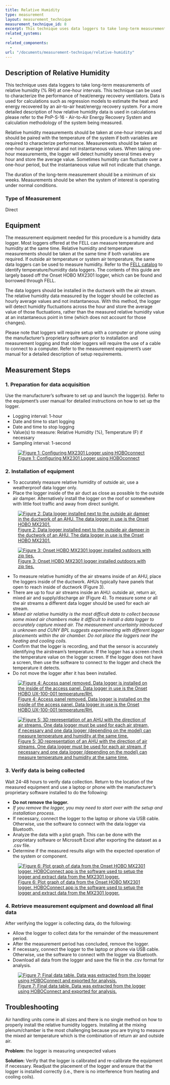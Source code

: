 ```yaml
---
title: Relative Humidity
type: measurement
layout: measurement_technique
measurement_technique_id: 8
excerpt: This technique uses data loggers to take long-term measurements of relative humidity (% RH) at one-hour intervals.
related_systems:
  - 
related_components:
  - 
url: "/documents/measurement-technique/relative-humidity"
---
```


## Description of Relative Humidity

This technique uses data loggers to take long-term measurements of relative humidity (% RH) at one-hour intervals. This technique can be used to characterize the performance of heat/energy recovery ventilators. Data is used for calculations such as regression models to estimate the heat and energy recovered by an air-to-air heat/energy recovery system. For a more detailed description of how relative humidity data is used in calculations please refer to the PnP-S-16 - Air-to-Air Energy Recovery System and calculation methodology of the system being measured.

Relative humidity measurements should be taken at one-hour intervals and should be paired with the temperature of the system if both variables are required to characterize performance. Measurements should be taken at one-hour average interval and not instantaneous values. When taking one-hour measurements, the logger will detect humidity several times every hour and store the average value. Sometimes humidity can fluctuate over a one-hour period, but the instantaneous value will not indicate that change.  

The duration of the long-term measurement should be a minimum of six weeks. Measurements should be when the system of interest is operating under normal conditions. 

### Type of Measurement

Direct 

## Equipment 

The measurement equipment needed for this procedure is a humidity data logger. Most loggers offered at the FELL can measure temperature and humidity at the same time. Relative humidity and temperature measurements should be taken at the same time if both variables are required. If outside air temperature or system air temperature, the same data loggers can be used to measure humidity. Refer to the [FELL catalog](https://nycenergytools.com/equipment/) to identify temperature/humidity data loggers. The contents of this guide are largely based off the Onset HOBO MX2301 logger, which can be found and borrowed through FELL. 
 
The data loggers should be installed in the ductwork with the air stream. The relative humidity data measured by the logger should be collected as hourly average values and not instantaneous. With this method, the logger will detect humidity fluctuations across the hour and store the average value of those fluctuations, rather than the measured relative humidity value at an instantaneous point in time (which does not account for those changes).

Please note that loggers will require setup with a computer or phone using the manufacturer’s proprietary software prior to installation and measurement logging and that older loggers will require the use of a cable to connect to a computer. Refer to the measurement equipment’s user manual for a detailed description of setup requirements. 
 
## Measurement Steps

### 1. Preparation for data acquisition 

Use the manufacturer’s software to set up and launch the logger(s). Refer to the equipment’s user manual for detailed instructions on how to set up the logger. 

<ul>
<li>Logging interval: 1-hour</li>
<li>Date and time to start logging</li>
<li>Date and time to stop logging</li> 
<li>Value(s) to measure: Relative Humidity (%), Temperature (F) if necessary</li> 
<li>Sampling interval: 1-second</li>
</ul>

<a href="https://www.youtube.com/watch?v=D178xIAkoUA&list=PL-NERcBsKg4Uo8mxaFa8glUd_X4-bd0R7&index=1">
<figure class="figure">
  <img src="/images/measurement-technique/relative-humidity/relative humidity figure 1.png" class="figure-img img-fluid rounded" alt="Figure 1: Configuring MX2301 Logger using HOBOconnect">
  <figcaption class="figure-caption text-left">Figure 1: Configuring MX2301 Logger using HOBOconnect</figcaption>
</figure>
</a>

### 2. Installation of equipment 

<ul>
<li>To accurately measure relative humidity of outside air, use a weatherproof data logger only.</li> 
<li>Place the logger inside of the air duct as close as possible to the outside air damper. Alternatively install the logger on the roof or somewhere with little foot traffic and away from direct sunlight.</li>
</ul>

<a href="https://www.youtube.com/watch?v=R9MDkohMD-E&list=PL-NERcBsKg4Uo8mxaFa8glUd_X4-bd0R7&index=2 ">
<figure class="figure">
  <img src="/images/measurement-technique/relative-humidity/relative humidity figure 2.png" class="figure-img img-fluid rounded" alt="Figure 2: Data logger installed next to the outside air damper in the ductwork of an AHU. The data logger in use is the Onset HOBO MX2301.">
  <figcaption class="figure-caption text-left">Figure 2: Data logger installed next to the outside air damper in the ductwork of an AHU. The data logger in use is the Onset HOBO MX2301.</figcaption>
</figure>
</a>

<a href="https://www.youtube.com/watch?v=R9MDkohMD-E&list=PL-NERcBsKg4Uo8mxaFa8glUd_X4-bd0R7&index=2 ">
<figure class="figure">
  <img src="/images/measurement-technique/relative-humidity/relative humidity figure 3.png" class="figure-img img-fluid rounded" alt="Figure 3: Onset HOBO MX2301 logger installed outdoors with zip ties.">
  <figcaption class="figure-caption text-left">Figure 3: Onset HOBO MX2301 logger installed outdoors with zip ties. </figcaption>
</figure>
</a>

<ul>
<li>To measure relative humidity of the air streams inside of an AHU, place the loggers inside of the ductwork. AHUs typically have panels that open to reach inside of ductwork (Figure 3).</li>  
<li>There are up to four air streams inside an AHU: outside air, return air, mixed air and supply/discharge air (Figure 4). To measure some or all the air streams a different data logger should be used for each air stream.</li> 
<li><i>Mixed air relative humidity is the most difficult data to collect because some mixed air chambers make it difficult to install a data logger to accurately capture mixed air. The measurement uncertainty introduced is unknown and CUNY BPL suggests experimenting with different logger placements within the air chamber. Do not place the loggers near the heating and cooling coils.</i></li> 
<li>Confirm that the logger is recording, and that the sensor is accurately identifying the airstream’s temperature. If the logger has a screen check the temperature value on the logger screen. If the logger does not have a screen, then use the software to connect to the logger and check the temperature it detects.</li> 
<li>Do not move the logger after it has been installed.</li>  
</ul>

<a href="https://www.youtube.com/watch?v=R9MDkohMD-E&list=PL-NERcBsKg4Uo8mxaFa8glUd_X4-bd0R7&index=2">
<figure class="figure">
  <img src="/images/measurement-technique/relative-humidity/relative humidity figure 4.png" class="figure-img img-fluid rounded" alt="Figure 4: Access panel removed. Data logger is installed on the inside of the access panel. Data logger in use is the Onset HOBO UX-100-001 temperature/RH.">
  <figcaption class="figure-caption text-left">Figure 4: Access panel removed. Data logger is installed on the inside of the access panel. Data logger in use is the Onset HOBO UX-100-001 temperature/RH. </figcaption>
</figure>
</a>

<a href="https://www.youtube.com/watch?v=R9MDkohMD-E&list=PL-NERcBsKg4Uo8mxaFa8glUd_X4-bd0R7&index=2">
<figure class="figure">
  <img src="/images/measurement-technique/relative-humidity/relative humidity figure 5.png" class="figure-img img-fluid rounded" alt="Figure 5: 3D representation of an AHU with the direction of air streams. One data logger must be used for each air stream, if necessary and one data logger (depending on the model) can measure temperature and humidity at the same time.">
  <figcaption class="figure-caption text-left">Figure 5: 3D representation of an AHU with the direction of air streams. One data logger must be used for each air stream, if necessary and one data logger (depending on the model) can measure temperature and humidity at the same time.</figcaption>
</figure>
</a>

### 3. Verify data is being collected 

Wait 24-48 hours to verify data collection. Return to the location of the measured equipment and use a laptop or phone with the manufacturer’s proprietary software installed to do the following: 

<ul>
<li><strong>Do not remove the logger.</strong></li> 
<li><i>If you remove the logger, you may need to start over with the setup and installation process.</i></li>  
<li>If necessary, connect the logger to the laptop or phone via USB cable. Otherwise, use the software to connect with the data logger via Bluetooth.</li>  
<li>Analyze the data with a plot graph. This can be done with the proprietary software or Microsoft Excel after exporting the dataset as a .csv file.</li> 
<li>Determine if the measured results align with the expected operation of the system or component.</li> 
</ul>

<a href="https://www.youtube.com/watch?v=EOb9EqQcRXY&list=PL-NERcBsKg4Uo8mxaFa8glUd_X4-bd0R7&index=3">
<figure class="figure">
  <img src="/images/measurement-technique/relative-humidity/relative humidity figure 6.png" class="figure-img img-fluid rounded" alt="Figure 6: Plot graph of data from the Onset HOBO MX2301 logger. HOBOConnect app is the software used to setup the logger and extract data from the MX2301 logger.">
  <figcaption class="figure-caption text-left">Figure 6: Plot graph of data from the Onset HOBO MX2301 logger. HOBOConnect app is the software used to setup the logger and extract data from the MX2301 logger.</figcaption>
</figure>
</a>

### 4. Retrieve measurement equipment and download all final data 
After verifying the logger is collecting data, do the following: 
<ul>
<li>Allow the logger to collect data for the remainder of the measurement period.</li> 
<li>After the measurement period has concluded, remove the logger.</li>  
<li>If necessary, connect the logger to the laptop or phone via USB cable. Otherwise, use the software to connect with the logger via Bluetooth. </li>
<li>Download all data from the logger and save the file in the .csv format for analysis.</li>  
</ul>

<a href="https://www.youtube.com/watch?v=sF_c_7LHR5s&list=PL-NERcBsKg4Uo8mxaFa8glUd_X4-bd0R7&index=4">
<figure class="figure">
  <img src="/images/measurement-technique/relative-humidity/relative humidity figure 7.png" class="figure-img img-fluid rounded" alt="Figure 7: Final data table. Data was extracted from the logger using HOBOConnect and exported for analysis.">
  <figcaption class="figure-caption text-left">Figure 7: Final data table. Data was extracted from the logger using HOBOConnect and exported for analysis.</figcaption>
</figure>
</a>

## Troubleshooting 

Air handling units come in all sizes and there is no single method on how to properly install the relative humidity loggers. Installing at the mixing plenum/chamber is the most challenging because you are trying to measure the mixed air temperature which is the combination of return air and outside air.

<strong>Problem:</strong> the logger is measuring unexpected values 

<div class="alert alert-warning" role="alert">
<strong>Solution:</strong> Verify that the logger is calibrated and re-calibrate the equipment if necessary. Readjust the placement of the logger and ensure that the logger is installed correctly (i.e., there is no interference from heating and cooling coils).   
</div>
